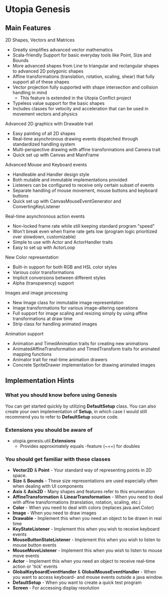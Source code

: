 # Utopia Genesis

## Main Features

2D Shapes, Vectors and Matrices
- Greatly simplifies advanced vector mathematics
- Scala-friendly Support for basic everyday tools like Point, Size and Bounds
- More advanced shapes from Line to triangular and rectangular shapes to advanced 2D polygonic shapes
- Affine transformations (translation, rotation, scaling, shear) that fully support all of these shapes
- Vector projection fully supported with shape intersection and collision handling in mind
    - This feature is extended in the Utopia Conflict project
- Typeless value support for the basic shapes
- Includes classes for velocity and acceleration that can be used in movement vectors and physics

Advanced 2D graphics with Drawable trait
- Easy painting of all 2D shapes
- Real-time asynchronous drawing events dispatched through standardized handling system
- Multi-perspective drawing with affine transformations and Camera trait
- Quick set up with Canvas and MainFrame

Advanced Mouse and Keyboard events
- Handleable and Handler design style
- Both mutable and immutable implementations provided
- Listeners can be configured to receive only certain subset of events
- Separate handling of mouse movement, mouse buttons and keyboard buttons
- Quick set up with CanvasMouseEventGenerator and ConvertingKeyListener

Real-time asynchronous action events
- Non-locked frame rate while still keeping standard program "speed"
- Won't break even when frame rate gets low (program logic prioritized over slowdown, customizable)
- Simple to use with Actor and ActorHandler traits
- Easy to set up with ActorLoop

New Color representation
- Built-in support for both RGB and HSL color styles
- Various color transformations
- Implicit conversions between different styles
- Alpha (transparency) support

Images and image processing
- New Image class for immutable image representation
- Image transformations for various image-altering operations
- Full support for image scaling and resizing simply by using affine transformations at draw time
- Strip class for handling animated images
    
Animation support
- Animation and TimedAnimation traits for creating new animations
- AnimatedAffineTransformation and TimedTransform traits for animated mapping functions
- Animator trait for real-time animation drawers
- Concrete SpriteDrawer implementation for drawing animated images

## Implementation Hints

### What you should know before using Genesis
You can get started quickly by utilizing **DefaultSetup** class. You can also create your own implementation of
**Setup**, in which case I would still recommend you to refer to **DefaultSetup** source code.

### Extensions you should be aware of
- utopia.genesis.util.**Extensions**
    - Provides approximately equals -feature (~==) for doubles

### You should get familiar with these classes
- **Vector2D** & **Point** - Your standard way of representing points in 2D space.
- **Size** & **Bounds** - These size representations are used especially often when dealing with UI components
- **Axis** & **Axis2D** - Many shapes and features refer to this enumeration
- **AffineTransformation** & **LinearTransformation** - When you need to deal with affine 
  transformations (translation, rotation, scaling, etc.)
- **Color** - When you need to deal with colors (replaces java.awt.Color)
- **Image** - When you need to draw images
- **Drawable** - Implement this when you need an object to be drawn in real time
- **KeyStateListener** - Implement this when you wish to receive keyboard events
- **MouseButtonStateListener** - Implement this when you wish to listen to mouse button events
- **MouseMoveListener** - Implement this when you wish to listen to mouse move events
- **Actor** - Implement this when you need an object to receive real-time action or 'tick' events
- **GlobalKeyboardEventHandler** & **GlobalMouseEventHandler** - When you want to access keyboard- and 
  mouse events outside a java window.
- **DefaultSetup** - When you want to create a quick test program
- **Screen** - For accessing display resolution